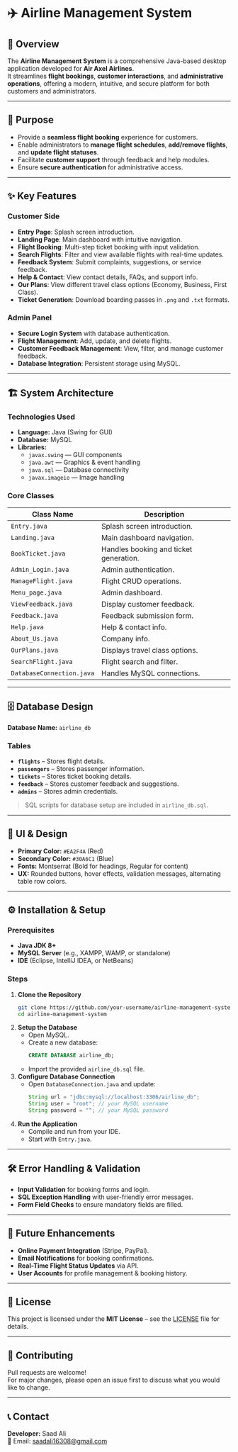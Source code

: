 # ✈️ Airline Management System

## 📌 Overview
The **Airline Management System** is a comprehensive Java-based desktop application developed for **Air Axel Airlines**.  
It streamlines **flight bookings**, **customer interactions**, and **administrative operations**, offering a modern, intuitive, and secure platform for both customers and administrators.

---

## 🎯 Purpose
- Provide a **seamless flight booking** experience for customers.
- Enable administrators to **manage flight schedules**, **add/remove flights**, and **update flight statuses**.
- Facilitate **customer support** through feedback and help modules.
- Ensure **secure authentication** for administrative access.

---

## ✨ Key Features

### **Customer Side**
- **Entry Page**: Splash screen introduction.
- **Landing Page**: Main dashboard with intuitive navigation.
- **Flight Booking**: Multi-step ticket booking with input validation.
- **Search Flights**: Filter and view available flights with real-time updates.
- **Feedback System**: Submit complaints, suggestions, or service feedback.
- **Help & Contact**: View contact details, FAQs, and support info.
- **Our Plans**: View different travel class options (Economy, Business, First Class).
- **Ticket Generation**: Download boarding passes in `.png` and `.txt` formats.

### **Admin Panel**
- **Secure Login System** with database authentication.
- **Flight Management**: Add, update, and delete flights.
- **Customer Feedback Management**: View, filter, and manage customer feedback.
- **Database Integration**: Persistent storage using MySQL.

---

## 🏗️ System Architecture

### **Technologies Used**
- **Language:** Java (Swing for GUI)
- **Database:** MySQL
- **Libraries:**
  - `javax.swing` — GUI components
  - `java.awt` — Graphics & event handling
  - `java.sql` — Database connectivity
  - `javax.imageio` — Image handling

### **Core Classes**
| Class Name             | Description |
|------------------------|-------------|
| `Entry.java`           | Splash screen introduction. |
| `Landing.java`         | Main dashboard navigation. |
| `BookTicket.java`      | Handles booking and ticket generation. |
| `Admin_Login.java`     | Admin authentication. |
| `ManageFlight.java`    | Flight CRUD operations. |
| `Menu_page.java`       | Admin dashboard. |
| `ViewFeedback.java`    | Display customer feedback. |
| `Feedback.java`        | Feedback submission form. |
| `Help.java`            | Help & contact info. |
| `About_Us.java`        | Company info. |
| `OurPlans.java`        | Displays travel class options. |
| `SearchFlight.java`    | Flight search and filter. |
| `DatabaseConnection.java` | Handles MySQL connections. |

---

## 🗄️ Database Design

**Database Name:** `airline_db`

### **Tables**
- **`flights`** – Stores flight details.
- **`passengers`** – Stores passenger information.
- **`tickets`** – Stores ticket booking details.
- **`feedback`** – Stores customer feedback and suggestions.
- **`admins`** – Stores admin credentials.

> SQL scripts for database setup are included in `airline_db.sql`.

---

## 🎨 UI & Design
- **Primary Color:** `#EA2F4A` (Red)  
- **Secondary Color:** `#30A6C1` (Blue)  
- **Fonts:** Montserrat (Bold for headings, Regular for content)
- **UX:** Rounded buttons, hover effects, validation messages, alternating table row colors.

---

## ⚙️ Installation & Setup

### **Prerequisites**
- **Java JDK 8+**
- **MySQL Server** (e.g., XAMPP, WAMP, or standalone)
- **IDE** (Eclipse, IntelliJ IDEA, or NetBeans)

### **Steps**
1. **Clone the Repository**
   ```bash
   git clone https://github.com/your-username/airline-management-system.git
   cd airline-management-system
   ```
2. **Setup the Database**
   - Open MySQL.
   - Create a new database:
     ```sql
     CREATE DATABASE airline_db;
     ```
   - Import the provided `airline_db.sql` file.
3. **Configure Database Connection**
   - Open `DatabaseConnection.java` and update:
     ```java
     String url = "jdbc:mysql://localhost:3306/airline_db";
     String user = "root"; // your MySQL username
     String password = ""; // your MySQL password
     ```
4. **Run the Application**
   - Compile and run from your IDE.
   - Start with `Entry.java`.

---

## 🛠️ Error Handling & Validation
- **Input Validation** for booking forms and login.
- **SQL Exception Handling** with user-friendly error messages.
- **Form Field Checks** to ensure mandatory fields are filled.

---

## 🚀 Future Enhancements
- **Online Payment Integration** (Stripe, PayPal).
- **Email Notifications** for booking confirmations.
- **Real-Time Flight Status Updates** via API.
- **User Accounts** for profile management & booking history.

---

## 📄 License
This project is licensed under the **MIT License** – see the [LICENSE](LICENSE) file for details.

---

## 🤝 Contributing
Pull requests are welcome!  
For major changes, please open an issue first to discuss what you would like to change.

---

## 📞 Contact
**Developer:** Saad Ali  
📧 Email: saadali16308@gmail.com  
